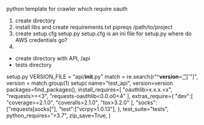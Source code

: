 python template for crawler which require oauth	

1) create directory
2) install libs and create requirements.txt 
pipreqs /path/to/project
3) create setup.cfg setup.py
setup.cfg is an ini file for setup.py
where do AWS credentials go? 
4) 
  - create directory with API, /api  
  - tests directory
 
setup.py
 VERSION_FILE = "api/__init__.py"
 match = re.search(r"^__version__=['\"]([^'\"]*)['\"]",
 version = match.group(1)
 setup(
   name="test_api",
   version=version
   packages=find_packages(),
   install_requires=[
     "oauthlib>x.x.x.<x",
     "requests>=<3",
     "requests-oauthlib<0.0.o0<4"
   ],
   extras_require={
     "dev":[
     "coverage>=2.1.0",
     "coveralls>2.1.0",
     "tox>3.2.0"
     ],
    "socks":["requests[socks]"],
    "test":["vcrpy>1.0.13"],
   },
   test_suite="tests",
   python_requires=">3.7",
   zip_save=True,
 ) 

